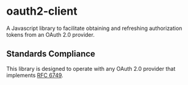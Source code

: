 # oauth2-client

A Javascript library to facilitate obtaining and refreshing authorization tokens from an OAuth 2.0 provider.

## Standards Compliance

This library is designed to operate with any OAuth 2.0 provider that implements [RFC 6749].

[RFC 6749]: https://tools.ietf.org/html/rfc6749
